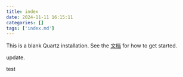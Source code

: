 ```yaml
---
title: index
date: 2024-11-11 16:15:11
categories: []
tags: ['index.md']
---
```


This is a blank Quartz installation. See the [文档](https://bill.is-a.dev/quartz-doc-cn/) for how to get started.

update.

test